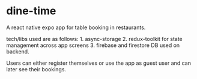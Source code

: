 # dine-time
A react native expo app for table booking in restaurants.

tech/libs used are as follows:
	1. async-storage
 	2. redux-toolkit for state management across app screens
  	3. firebase and firestore DB used on backend.

Users can either register themselves or use the app as guest user and can later see their bookings.
